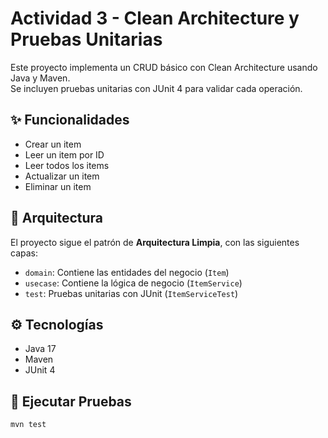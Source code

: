 # Actividad 3 - Clean Architecture y Pruebas Unitarias

Este proyecto implementa un CRUD básico con Clean Architecture usando Java y Maven.  
Se incluyen pruebas unitarias con JUnit 4 para validar cada operación.

## ✨ Funcionalidades

- Crear un item
- Leer un item por ID
- Leer todos los items
- Actualizar un item
- Eliminar un item

## 🧱 Arquitectura

El proyecto sigue el patrón de **Arquitectura Limpia**, con las siguientes capas:

- `domain`: Contiene las entidades del negocio (`Item`)
- `usecase`: Contiene la lógica de negocio (`ItemService`)
- `test`: Pruebas unitarias con JUnit (`ItemServiceTest`)

## ⚙️ Tecnologías

- Java 17
- Maven
- JUnit 4

## 🧪 Ejecutar Pruebas

```bash
mvn test
